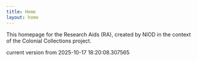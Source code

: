 ```yaml
---
title: Home
layout: home
---
```


This homepage for the Research Aids (RA), created by NIOD in the context of the Colonial Collections project. 


current version from 2025-10-17 18:20:08.307565